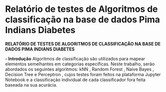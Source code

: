 # Relatório de testes de Algoritmos de classificação na base de dados Pima Indians Diabetes
**RELATÓRIO DE TESTES DE ALGORITMOS DE CLASSIFICAÇÃO NA BASE DE DADOS PIMA INDIANS DIABETES**

**- Introdução**
Algoritmos de classificação são utilizados para mapear elementos
semelhantes em categorias específicas. Neste trabalho, serão abordados os
seguintes algoritmos: kNN , Random Forest , Naive Bayes , Decision Tree e
Perceptron , cujos testes foram feitos na plataforma Jupyter Notebook e a
classificação individual de cada classificador fora feita baseada na sua acurácia.
